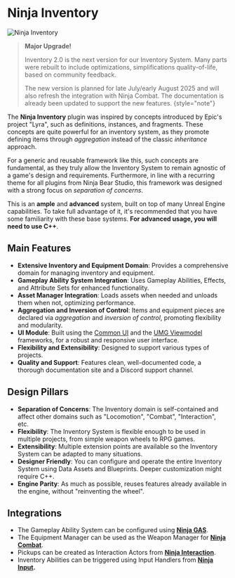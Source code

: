 # Ninja Inventory
<primary-label ref="inventory"/>

![Ninja Inventory](inv_feature.png "Ninja Inventory")

> **Major Upgrade!**
> 
> Inventory 2.0 is the next version for our Inventory System. Many parts were rebuilt to include optimizations, simplifications 
> quality-of-life, based on community feedback.
> 
> The new version is planned for late July/early August 2025 and will also refresh the integration with Ninja Combat.
> The documentation is already been updated to support the new features.
{style="note"}

The **Ninja Inventory** plugin was inspired by concepts introduced by Epic's project "Lyra", such as definitions, instances, 
and fragments. These concepts are quite powerful for an inventory system, as they promote defining items through _aggregation_ 
instead of the classic _inheritance_ approach.

For a generic and reusable framework like this, such concepts are fundamental, as they truly allow the Inventory System 
to remain agnostic of a game's design and requirements. Furthermore, in line with a recurring theme for all plugins from 
Ninja Bear Studio, this framework was designed with a strong focus on _separation of concerns_.

This is an **ample** and **advanced** system, built on top of many Unreal Engine capabilities. To take full advantage of
it, it's recommended that you have some familiarity with these base systems. **For advanced usage, you will need to use C++**.

## Main Features

- **Extensive Inventory and Equipment Domain**: Provides a comprehensive domain for managing inventory and equipment.
- **Gameplay Ability System Integration**: Uses Gameplay Abilities, Effects, and Attribute Sets for enhanced functionality.
- **Asset Manager Integration**: Loads assets when needed and unloads them when not, optimizing performance.
- **Aggregation and Inversion of Control**: Items and equipment pieces are declared via _aggregation_ and _inversion of control_, promoting flexibility and modularity.
- **UI Module**: Built using the [Common UI][4] and the [UMG Viewmodel][5] frameworks, for a robust and responsive user interface.
- **Flexibility and Extensibility**: Designed to support various types of projects.
- **Quality and Support**: Features clean, well-documented code, a thorough documentation site and a Discord support channel.

## Design Pillars

- **Separation of Concerns**: The Inventory domain is self-contained and affect other domains such as "Locomotion", "Combat", "Interaction", etc.
- **Flexibility**: The Inventory System is flexible enough to be used in multiple projects, from simple weapon wheels to RPG games.
- **Extensibility**: Multiple extension points are available so the Inventory System can be adapted to many situations.
- **Designer Friendly**: You can configure and operate the entire Inventory System using Data Assets and Blueprints. Deeper customization might require C++.
- **Engine Parity**: As much as possible, reuses features already available in the engine, without "reinventing the wheel".

## Integrations

- The Gameplay Ability System can be configured using **[Ninja GAS][6]**.
- The Equipment Manager can be used as the Weapon Manager for **[Ninja Combat][7]**.
- Pickups can be created as Interaction Actors from **[Ninja Interaction][8]**. 
- Inventory Abilities can be triggered using Input Handlers from **[Ninja Input][9].** 

[1]: https://www.unrealengine.com/marketplace/product/ninja-inventory
[2]: https://dev.epicgames.com/documentation/en-us/unreal-engine/gameplay-ability-system-for-unreal-engine
[3]: https://dev.epicgames.com/documentation/en-us/unreal-engine/asset-management-in-unreal-engine
[4]: https://dev.epicgames.com/documentation/en-us/unreal-engine/common-ui-quickstart-guide-for-unreal-engine
[5]: https://dev.epicgames.com/documentation/en-us/unreal-engine/umg-viewmodel
[6]: gas_overview.md
[7]: cbt_overview.md
[8]: int_overview.md
[9]: ipt_overview.md